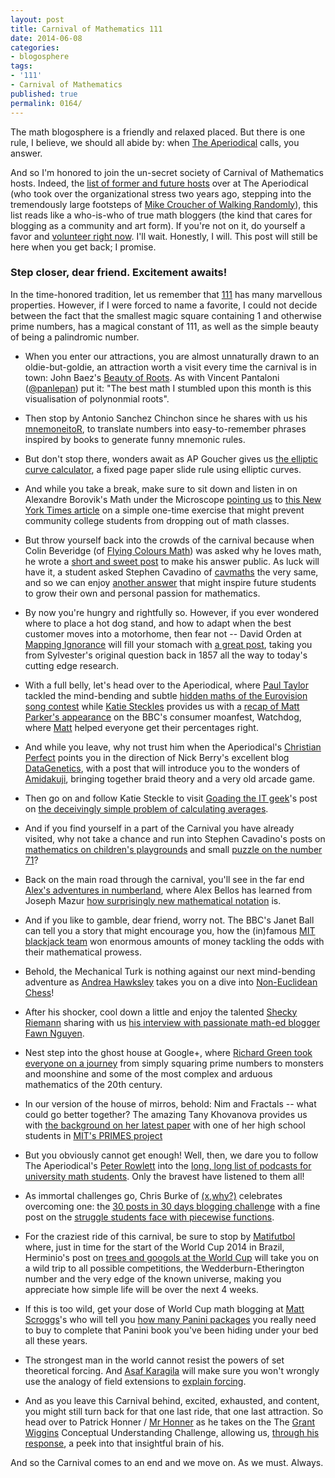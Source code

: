 ```yaml
---
layout: post
title: Carnival of Mathematics 111
date: 2014-06-08
categories:
- blogosphere
tags:
- '111'
- Carnival of Mathematics
published: true
permalink: 0164/
---
```


The math blogosphere is a friendly and relaxed placed. But there is one rule, I believe, we should all abide by: when [The Aperiodical](http://aperiodical.com) calls, you answer.

And so I'm honored to join the un-secret society of Carnival of Mathematics hosts. Indeed, the [list of former and future hosts](http://aperiodical.com/carnival-of-mathematics/) over at The Aperiodical (who took over the organizational stress two years ago, stepping into the tremendously large footsteps of [Mike Croucher of Walking Randomly](http://www.walkingrandomly.com/)), this list reads like a who-is-who of true math bloggers (the kind that cares for blogging as a community and art form). If you're not on it, do yourself a favor and [volunteer right now](katie@aperiodical.com). I'll wait. Honestly, I will. This post will still be here when you get back; I promise.

### Step closer, dear friend. Excitement awaits!

In the time-honored tradition, let us remember that [111](http://en.wikipedia.org/wiki/111_%28number%29) has many marvellous properties. However, if I were forced to name a favorite, I could not decide between the fact that the smallest magic square containing 1 and otherwise prime numbers, has a magical constant of 111, as well as the simple beauty of being a palindromic number.

*   When you enter our attractions, you are almost unnaturally drawn to an oldie-but-goldie, an attraction worth a visit every time the carnival is in town: John Baez's [Beauty of Roots](http://www.math.ucr.edu/home/baez/roots/). As with Vincent Pantaloni ([@panlepan](http://twitter.com/panlepan)) put it: "The best math I stumbled upon this month is this visualisation of polynonmial roots".

*   Then stop by Antonio Sanchez Chinchon since he shares with us his [mnemoneitoR](http://aschinchon.wordpress.com/2014/05/08/the-mnemoneitor/), to translate numbers into easy-to-remember phrases inspired by books to generate funny mnemonic rules.

*   But don't stop there, wonders await as AP Goucher gives us [the elliptic curve calculator](http://cp4space.wordpress.com/2012/08/29/elliptic-curve-calculator/), a fixed page paper slide rule using elliptic curves.

*   And while you take a break, make sure to sit down and listen in on Alexandre Borovik's Math under the Microscope [pointing us](http://micromath.wordpress.com/2014/05/16/growing-neural-connections/) to [this New York Times article](http://www.nytimes.com/2014/05/18/magazine/who-gets-to-graduate.html) on a simple one-time exercise that might prevent community college students from dropping out of math classes.

*   But throw yourself back into the crowds of the carnival because when Colin Beveridge (of [Flying Colours Math](http://www.flyingcoloursmaths.co.uk)) was asked why he loves math, he wrote a [short and sweet post](http://www.flyingcoloursmaths.co.uk/student-asks-love-maths-much/) to make his answer public. As luck will have it, a student asked Stephen Cavadino of [cavmaths](http://cavmaths.wordpress.com) the very same, and so we can enjoy [another answer](http://cavmaths.wordpress.com/2014/05/16/whats-so-good-about-maths/) that might inspire future students to grow their own and personal passion for mathematics.

*   By now you're hungry and rightfully so. However, if you ever wondered where to place a hot dog stand, and how to adapt when the best customer moves into a motorhome, then fear not -- David Orden at [Mapping Ignorance](http://mappingignorance.org/) will fill your stomach with [a great post](http://mappingignorance.org/2014/05/14/place-business-one-customers-keeps-moving/), taking you from Sylvester's original question back in 1857 all the way to today's cutting edge research.

*   With a full belly, let's head over to the Aperiodical, where [Paul Taylor](http://aperiodical.com/author/paul/) tackled the mind-bending and subtle [hidden maths of the Eurovision song contest](http://aperiodical.com/2014/05/the-hidden-maths-of-eurovision/) while [Katie Steckles](http://aperiodical.com/author/katie/) provides us with a [recap of Matt Parker's appearance](http://aperiodical.com/2014/05/matt-parker-talks-percentages/) on the BBC's consumer moanfest, Watchdog, where [Matt](https://twitter.com/standupmaths) helped everyone get their percentages right.

*   And while you leave, why not trust him when the Aperiodical's [Christian Perfect](http://checkmyworking.com/) points you in the direction of Nick Berry's excellent blog [DataGenetics](http://www.datagenetics.com), with a post that will introduce you to the wonders of [Amidakuji](http://www.datagenetics.com/blog/may42014/index.html), bringing together braid theory and a very old arcade game.

*   Then go on and follow Katie Steckle to visit [Goading the IT geek](http://goadingtheitgeek.blogspot.co.uk/)'s post on [the deceivingly simple problem of calculating averages](http://goadingtheitgeek.blogspot.co.uk/2014/05/blast-from-past.html).

*   And if you find yourself in a part of the Carnival you have already visited, why not take a chance and run into Stephen Cavadino's posts on [mathematics on children's playgrounds](http://cavmaths.wordpress.com/2014/05/04/the-maths-of-the-playground/) and small [puzzle on the number 71](http://cavmaths.wordpress.com/2014/05/25/833/)?

*   Back on the main road through the carnival, you'll see in the far end [Alex's adventures in numberland](http://www.theguardian.com/science/alexs-adventures-in-numberland/), where Alex Bellos has learned from Joseph Mazur [how surprisingly new mathematical notation](http://www.theguardian.com/science/alexs-adventures-in-numberland/2014/may/21/notation-history-mathematical-symbols-joseph-mazur) is.

*   And if you like to gamble, dear friend, worry not. The BBC's Janet Ball can tell you a story that might encourage you, how the (in)famous [MIT blackjack team](http://www.bbc.co.uk/news/magazine-27519748) won enormous amounts of money tackling the odds with their mathematical prowess.

*   Behold, the Mechanical Turk is nothing against our next mind-bending adventure as [Andrea Hawksley](http://blog.andreahawksley.com/) takes you on a dive into [Non-Euclidean Chess](http://blog.andreahawksley.com/non-euclidean-chess-part-2/)!

*   After his shocker, cool down a little and enjoy the talented [Shecky Riemann](http://mathtango.blogspot.com/) sharing with us [his interview with passionate math-ed blogger Fawn Nguyen](http://mathtango.blogspot.com/2014/05/fawn-nguyen-passion-personified.html).

*   Nest step into the ghost house at Google+, where [Richard Green took everyone on a journey](https://plus.google.com/app/basic/stream/z13ly3pi4x2ozv0dp22vejg4izrmdno34) from simply squaring prime numbers to monsters and moonshine and some of the most complex and arduous mathematics of the 20th century.

*   In our version of the house of mirros, behold: Nim and Fractals -- what could go better together? The amazing Tany Khovanova provides us with [the background on her latest paper](http://blog.tanyakhovanova.com/?p=496) with one of her high school students in [MIT's PRIMES project](http://web.mit.edu/primes/)

*   But you obviously cannot get enough! Well, then, we dare you to follow The Aperiodical's [Peter Rowlett](http://aperiodical.com/author/peter/) into the [long, long list of podcasts for university math students](http://aperiodical.com/2014/05/podcasts-for-a-university-maths-student/). Only the bravest have listened to them all!

*   As immortal challenges go, Chris Burke of [(x,why?)](http://mrburkemath.blogspot.com) celebrates overcoming one: the [30 posts in 30 days blogging challenge](http://mrburkemath.blogspot.de/2014/04/day-1-30-posts-in-30-days-thats-problem.html) with a fine post on the [struggle students face with piecewise functions](http://mrburkemath.blogspot.com/2014/05/day-30-of-30-you-want-piece-of-this.html).

*   For the craziest ride of this carnival, be sure to stop by [Matifutbol](http://mathsball.blogspot.com.es/) where, just in time for the start of the World Cup 2014 in Brazil, Herminio's post on [trees and googols at the World Cup](http://mathsball.blogspot.com.es/2014/06/mathematical-binary-trees-estructure.html) will take you on a wild trip to all possible competitions, the Wedderburn-Etherington number and the very edge of the known universe, making you appreciate how simple life will be over the next 4 weeks.

*   If this is too wild, get your dose of World Cup math blogging at [Matt Scroggs](http://legavrik.blogspot.co.uk/)'s who will tell you [how many Panini packages](http://legavrik.blogspot.co.uk/2014/05/world-cup-stickers.html) you really need to buy to complete that Panini book you've been hiding under your bed all these years.

*   The strongest man in the world cannot resist the powers of set theoretical forcing. And [Asaf Karagila]([http://boolesrings.org/asafk) will make sure you won't wrongly use the analogy of field extensions to [explain forcing]([http://boolesrings.org/asafk/2014/forcing-this-has-to-stop/).

*   And as you leave this Carnival behind, excited, exhausted, and content, you might still turn back for that one last ride, that one last attraction. So head over to Patrick Honner / [Mr Honner](http://mrhonner.com/) as he takes on the The [Grant Wiggins](http://grantwiggins.wordpress.com/2014/04/23/conceptual-understanding-in-mathematics/) Conceptual Understanding Challenge, allowing us, [through his response](http://mrhonner.com/archives/13620), a peek into that insightful brain of his.

And so the Carnival comes to an end and we move on. As we must. Always.
